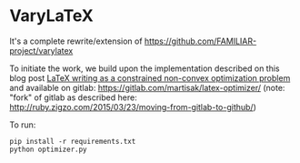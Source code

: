 # VaryLaTeX

It's a complete rewrite/extension of https://github.com/FAMILIAR-project/varylatex

To initiate the work, we build upon the implementation described on this blog post [LaTeX writing as a constrained non-convex optimization problem](https://blog.martisak.se/2020/06/06/latex-optimizer/) and available on gitlab: https://gitlab.com/martisak/latex-optimizer/ 
(note: "fork" of gitlab as described here: http://ruby.zigzo.com/2015/03/23/moving-from-gitlab-to-github/) 

To run:

```
pip install -r requirements.txt
python optimizer.py
```
